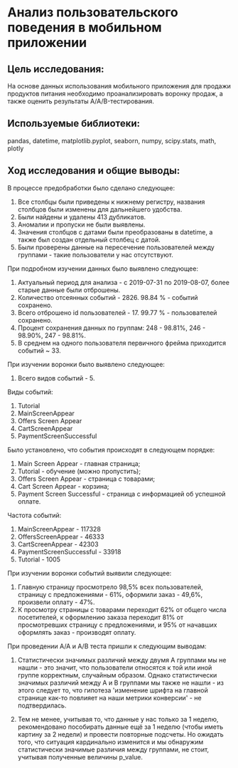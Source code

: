 # Анализ пользовательского поведения в мобильном приложении

## Цель исследования:

На основе данных использования мобильного приложения для продажи продуктов питания необходимо проанализировать воронку продаж, а также оценить результаты A/A/B-тестирования.

## Используемые библиотеки:

pandas, datetime, matplotlib.pyplot, seaborn, numpy, scipy.stats, math, plotly

## Ход исследования и общие выводы:

В процессе предобработки было сделано следующее:

1. Все столбцы были приведены к нижнему регистру, названия столбцов были изменены для дальнейшего удобства.
2. Были найдены и удалены 413 дубликатов.
3. Аномалии и пропуски не были выявлены.
4. Значения столбцов с датами были преобразованы в datetime, а также был создан отдельный столбец с датой.
5. Были проверены данные на пересечение пользователей между группами - такие пользователи у нас отсутствуют.

При подробном изучении данных было выявлено следующее:

1. Актуальный период для анализа - с 2019-07-31 по 2019-08-07, более старые данные были отброшены.
2. Количество отсеянных событий - 2826. 98.84 % - событий сохранено.
3. Всего отброшено id пользователей - 17. 99.77 % - пользователей сохранено.
4. Процент сохранения данных по группам: 248 - 98.81%, 246 - 98.90%, 247 - 98.81%.
5. В среднем на одного пользователя первичного фрейма приходится событий ~ 33.

При изучении воронки было выявлено следующее: 

1. Всего видов событий - 5.

Виды событий:

1. Tutorial
2. MainScreenAppear
3. Offers Screen Appear
4. CartScreenAppear
5. PaymentScreenSuccessful

Было установлено, что события происходят в следующем порядке:

1. Main Screen Appear - главная страница;
2. Tutorial - обучение (можно пропустить);
3. Offers Screen Appear - страница с товарами;
4. Cart Screen Appear - корзина;
5. Payment Screen Successful - страница с информацией об успешной оплате.

Частота событий:

1. MainScreenAppear - 117328
2. OffersScreenAppear - 46333
3. CartScreenAppear - 42303
4. PaymentScreenSuccessful - 33918
5. Tutorial - 1005

При изучении воронки событий выявили следующее:

1. Главную страницу просмотрело 98,5% всех пользователей, страницу с предложениями - 61%, оформили заказ - 49,6%, произвели оплату - 47%.
2. К просмотру страницы с товарами переходит 62% от общего числа посетителей, к оформлению заказа переходит 81% от просмотревших страницу с предложениями, и 95% от начавших оформлять заказ - производят оплату.

При проведении А/А и А/В теста пришли к следующим выводам:

1. Статистически значимых различий между двумя А группами мы не нашли - это значит, что пользователи относятся к той или иной группе корректным, случайным образом. Однако статистически значимых различий между А и В группами мы также не нашли - из этого следует то, что гипотеза 'изменение шрифта на главной странице как-то повлияет на наши метрики конверсии' - не подтвердилась.

2. Тем не менее, учитывая то, что данные у нас только за 1 неделю, рекомендовано пособирать данные ещё за 1 неделю (чтобы иметь картину за 2 недели) и провести повторные подсчеты. Но ожидать того, что ситуация кардинально изменится и мы обнаружим статистически значимые различия между группами, не стоит, учитывая полученные величины p_value.


